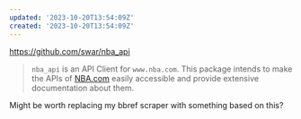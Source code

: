 ```yaml
---
updated: '2023-10-20T13:54:09Z'
created: '2023-10-20T13:54:09Z'
---
```

https://github.com/swar/nba_api

> `nba_api` is an API Client for `www.nba.com`. This package intends to make the APIs of [NBA.com](https://www.nba.com/) easily accessible and provide extensive documentation about them.

Might be worth replacing my bbref scraper with something based on this?